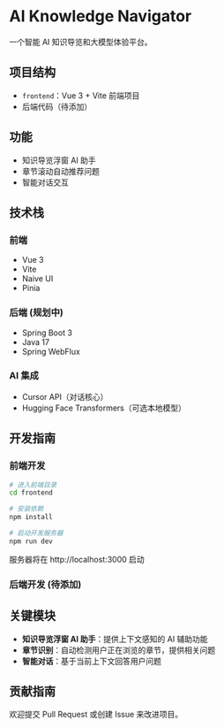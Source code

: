 # AI Knowledge Navigator

一个智能 AI 知识导览和大模型体验平台。

## 项目结构

- `frontend`：Vue 3 + Vite 前端项目
- 后端代码（待添加）

## 功能

- 知识导览浮窗 AI 助手
- 章节滚动自动推荐问题
- 智能对话交互

## 技术栈

### 前端
- Vue 3
- Vite
- Naive UI
- Pinia

### 后端 (规划中)
- Spring Boot 3
- Java 17
- Spring WebFlux

### AI 集成
- Cursor API（对话核心）
- Hugging Face Transformers（可选本地模型）

## 开发指南

### 前端开发

```bash
# 进入前端目录
cd frontend

# 安装依赖
npm install

# 启动开发服务器
npm run dev
```

服务器将在 http://localhost:3000 启动

### 后端开发 (待添加)

## 关键模块

- **知识导览浮窗 AI 助手**：提供上下文感知的 AI 辅助功能
- **章节识别**：自动检测用户正在浏览的章节，提供相关问题
- **智能对话**：基于当前上下文回答用户问题

## 贡献指南

欢迎提交 Pull Request 或创建 Issue 来改进项目。
